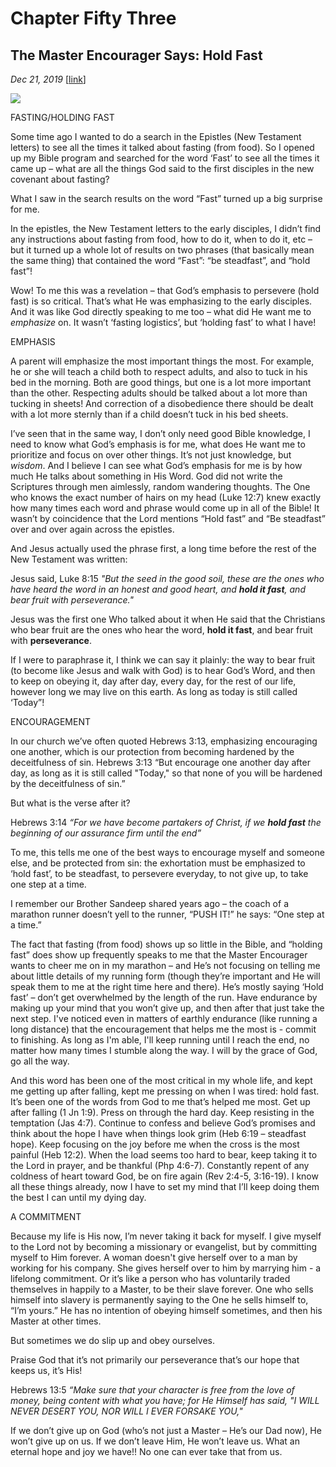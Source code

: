 # Chapter Fifty Three
## The Master Encourager Says: Hold Fast
*Dec 21, 2019*
[[link](https://nccf.church/Blog.aspx?BlogID=146)] 

![](images/146.jpg)

FASTING/HOLDING FAST

Some time ago I wanted to do a search in the Epistles (New Testament letters) to see all the times it talked about fasting (from food). So I opened up my Bible program and searched for the word ‘Fast’ to see all the times it came up – what are all the things God said to the first disciples in the new covenant about fasting?

What I saw in the search results on the word “Fast” turned up a big surprise for me.

In the epistles, the New Testament letters to the early disciples, I didn’t find any instructions about fasting from food, how to do it, when to do it, etc – but it turned up a whole lot of results on two phrases (that basically mean the same thing) that contained the word “Fast”: “be steadfast”, and “hold fast”!

Wow! To me this was a revelation – that God’s emphasis to persevere (hold fast) is so critical. That’s what He was emphasizing to the early disciples. And it was like God directly speaking to me too – what did He want me to *emphasize* on. It wasn’t ‘fasting logistics’, but ‘holding fast’ to what I have!

EMPHASIS

A parent will emphasize the most important things the most. For example, he or she will teach a child both to respect adults, and also to tuck in his bed in the morning. Both are good things, but one is a lot more important than the other. Respecting adults should be talked about a lot more than tucking in sheets! And correction of a disobedience there should be dealt with a lot more sternly than if a child doesn’t tuck in his bed sheets.

I’ve seen that in the same way, I don’t only need good Bible knowledge, I need to know what God’s emphasis is for me, what does He want me to prioritize and focus on over other things. It’s not just knowledge, but *wisdom*. And I believe I can see what God’s emphasis for me is by how much He talks about something in His Word. God did not write the Scriptures through men aimlessly, random wandering thoughts. The One who knows the exact number of hairs on my head (Luke 12:7) knew exactly how many times each word and phrase would come up in all of the Bible! It wasn’t by coincidence that the Lord mentions “Hold fast” and “Be steadfast” over and over again across the epistles.

And Jesus actually used the phrase first, a long time before the rest of the New Testament was written:

Jesus said, Luke 8:15 *"But the seed in the good soil, these are the ones who have heard the word in an honest and good heart, and **hold it fast**, and bear fruit with perseverance."*

Jesus was the first one Who talked about it when He said that the Christians who bear fruit are the ones who hear the word, **hold it fast**, and bear fruit with **perseverance**.

If I were to paraphrase it, I think we can say it plainly: the way to bear fruit (to become like Jesus and walk with God) is to hear God’s Word, and then to keep on obeying it, day after day, every day, for the rest of our life, however long we may live on this earth. As long as today is still called ‘Today”!

ENCOURAGEMENT

In our church we’ve often quoted Hebrews 3:13, emphasizing encouraging one another, which is our protection from becoming hardened by the deceitfulness of sin. Hebrews 3:13 “But encourage one another day after day, as long as it is still called "Today," so that none of you will be hardened by the deceitfulness of sin.”

But what is the verse after it?

Hebrews 3:14 *“For we have become partakers of Christ, if we **hold fast** the beginning of our assurance firm until the end”*

To me, this tells me one of the best ways to encourage myself and someone else, and be protected from sin: the exhortation must be emphasized to ‘hold fast’, to be steadfast, to persevere everyday, to not give up, to take one step at a time.

I remember our Brother Sandeep shared years ago – the coach of a marathon runner doesn’t yell to the runner, “PUSH IT!” he says: “One step at a time.”

The fact that fasting (from food) shows up so little in the Bible, and “holding fast” does show up frequently speaks to me that the Master Encourager wants to cheer me on in my marathon – and He’s not focusing on telling me about little details of my running form (though they’re important and He will speak them to me at the right time here and there). He’s mostly saying ‘Hold fast’ – don’t get overwhelmed by the length of the run. Have endurance by making up your mind that you won’t give up, and then after that just take the next step. I've noticed even in matters of earthly endurance (like running a long distance) that the encouragement that helps me the most is - commit to finishing. As long as I'm able, I'll keep running until I reach the end, no matter how many times I stumble along the way. I will by the grace of God, go all the way.

And this word has been one of the most critical in my whole life, and kept me getting up after falling, kept me pressing on when I was tired: hold fast. It’s been one of the words from God to me that’s helped me most. Get up after falling (1 Jn 1:9). Press on through the hard day. Keep resisting in the temptation (Jas 4:7). Continue to confess and believe God’s promises and think about the hope I have when things look grim (Heb 6:19 – steadfast hope). Keep focusing on the joy before me when the cross is the most painful (Heb 12:2). When the load seems too hard to bear, keep taking it to the Lord in prayer, and be thankful (Php 4:6-7). Constantly repent of any coldness of heart toward God, be on fire again (Rev 2:4-5, 3:16-19). I know all these things already, now I have to set my mind that I’ll keep doing them the best I can until my dying day.

A COMMITMENT

Because my life is His now, I’m never taking it back for myself. I give myself to the Lord not by becoming a missionary or evangelist, but by committing myself to Him forever. A woman doesn't give herself over to a man by working for his company. She gives herself over to him by marrying him - a lifelong commitment. Or it’s like a person who has voluntarily traded themselves in happily to a Master, to be their slave forever. One who sells himself into slavery is permanently saying to the One he sells himself to, “I’m yours.” He has no intention of obeying himself sometimes, and then his Master at other times.

But sometimes we do slip up and obey ourselves.

Praise God that it’s not primarily our perseverance that’s our hope that keeps us, it’s His!

Hebrews 13:5 *“Make sure that your character is free from the love of money, being content with what you have; for He Himself has said, "I WILL NEVER DESERT YOU, NOR WILL I EVER FORSAKE YOU,"*

If we don’t give up on God (who’s not just a Master – He’s our Dad now), He won’t give up on us. If we don’t leave Him, He won’t leave us. What an eternal hope and joy we have!! No one can ever take that from us.
